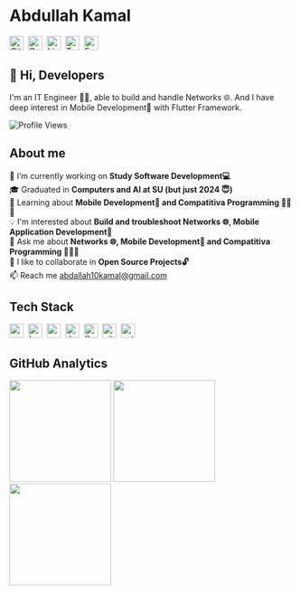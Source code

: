 # Abdullah Kamal
<a href="https://www.github.com/3bdullahkama1" target="_blank"><img src="https://img.shields.io/badge/GitHub-100000?style=flat&logo=github&logoColor=white" alt="GitHub Badge" height="25"></a>&nbsp;
<a href="mailto:abdallah10kamal@gmail.com@gmail.com" target="_blank"><img src="https://img.shields.io/badge/Gmail-D14836?style=flat&logo=gmail&logoColor=white" alt="Gmail Badge" height="25"></a>&nbsp;
<a href="https://www.linkedin.com/in/abdullah-kamal-ba9b3122b" target="_blank"><img src="https://img.shields.io/badge/LinkedIn-0077B5?style=flat&logo=linkedin&logoColor=white" alt="LinkedIn Badge" height="25"></a>&nbsp;
<a href="https://twitter.com/3bdullahkama1" target="_blank"><img src="https://img.shields.io/badge/Twitter-1DA1F2?style=flat&logo=twitter&logoColor=white" alt="Twitter Badge" height="25"></a>&nbsp;
<a href="https://www.facebook.com/profile.php?id=100081504112217" target="_blank"><img src="https://img.shields.io/badge/Facebook-1877F2?style=flat&logo=facebook&logoColor=white" alt="Facebook Badge" height="25"></a>&nbsp;

## 👋 Hi, Developers
I'm an IT Engineer 🧑‍💻, able to build and handle Networks 🌐. And I have deep interest in Mobile Development📲 with Flutter Framework.

![Profile Views](https://komarev.com/ghpvc/?username=3bdullahkama1&theme=default&color=blue&style=flat&label=Profile+Views)

## About me
🔭&nbsp;I’m currently working on **Study Software Development💻**
<br/>🎓&nbsp;Graduated in **Computers and AI at SU (but just 2024 😇)**
<br/>🌱&nbsp;Learning about **Mobile Development📲 and Compatitiva Programming 👨‍💻🥇**
<br/>💡&nbsp;I'm interested about **Build and troubleshoot Networks 🌐,  Mobile Application Development📲**
<br/>💬&nbsp;Ask me about **Networks 🌐,  Mobile Development📲 and Compatitiva Programming 👨‍💻🥇**
<br/>🤝&nbsp;I like to collaborate in **Open Source Projects🔓**
<br/>📫&nbsp;Reach me [abdallah10kamal@gmail.com](mailto:abdallah10kamal@gmail.com)

## Tech Stack
<img src="https://img.shields.io/badge/Android-05122A?style=flat&logo=android" alt="android Badge" height="25">&nbsp;
<img src="https://img.shields.io/badge/Bash-05122A?style=flat&logo=gnu-bash" alt="bash Badge" height="25">&nbsp;
<img src="https://img.shields.io/badge/C++-05122A?style=flat&logo=c%2B%2B&" alt="c++ Badge" height="25">&nbsp;
<img src="https://img.shields.io/badge/Dart-05122A?style=flat&logo=dart" alt="dart Badge" height="25">&nbsp;
<img src="https://img.shields.io/badge/Flutter-05122A?style=flat&logo=flutter" alt="flutter Badge" height="25">&nbsp;
<img src="https://img.shields.io/badge/Git-05122A?style=flat&logo=git" alt="git Badge" height="25">&nbsp;
<img src="https://img.shields.io/badge/Python-05122A?style=flat&logo=python" alt="python Badge" height="25">&nbsp;

## GitHub Analytics
<div>
<img height="180em" src="https://github-readme-stats.vercel.app/api?username=3bdullahkama1&theme=default&show_icons=true&count_private=true">
<img height="180em" src="https://github-readme-stats.vercel.app/api/top-langs/?username=3bdullahkama1&theme=default&layout=compact&langs_count=5">
<img height="180em" src="https://github-readme-streak-stats.herokuapp.com/?user=3bdullahkama1&theme=default">
</div>
